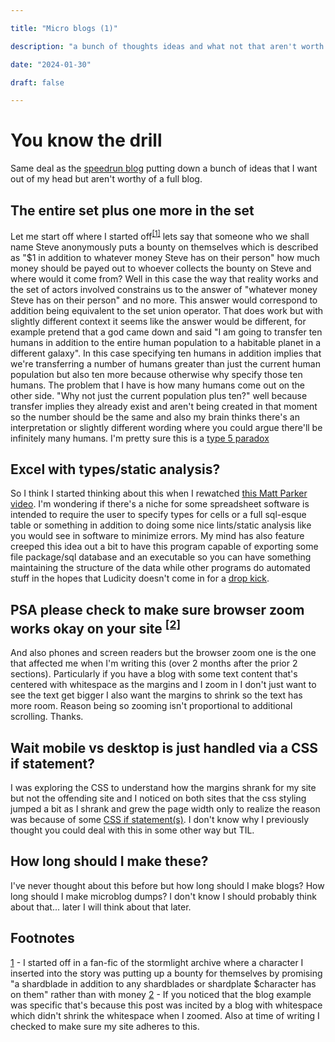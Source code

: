```yaml
---

title: "Micro blogs (1)"

description: "a bunch of thoughts ideas and what not that aren't worth of full blogs but that I still want to write down"

date: "2024-01-30"

draft: false

---
```


# You know the drill

Same deal as the [speedrun blog](https://pagwin.xyz/blog/speedrun/) putting down a bunch of ideas that I want out of my head but aren't worthy of a full blog.

## The entire set plus one more in the set

Let me start off where I started off<sup>[[1]](#1)</sup> lets say that someone who we shall name Steve anonymously puts a bounty on themselves which is described as "$1 in addition to whatever money Steve has on their person" how much money should be payed out to whoever collects the bounty on Steve and where would it come from? Well in this case the way that reality works and the set of actors involved constrains us to the answer of "whatever money Steve has on their person" and no more. This answer would correspond to addition being equivalent to the set union operator. That does work but with slightly different context it seems like the answer would be different, for example pretend that a god came down and said "I am going to transfer ten humans in addition to the entire human population to a habitable planet in a different galaxy". In this case specifying ten humans in addition implies that we're transferring a number of humans greater than just the current human population but also ten more because otherwise why specify those ten humans. The problem that I have is how many humans come out on the other side. "Why not just the current population plus ten?" well because transfer implies they already exist and aren't being created in that moment so the number should be the same and also my brain thinks there's an interpretation or slightly different wording where you could argue there'll be infinitely many humans. I'm pretty sure this is a [type 5 paradox](https://youtu.be/ppX7Qjbe6BM?t=2035)

## Excel with types/static analysis?

So I think I started thinking about this when I rewatched [this Matt Parker video](https://www.youtube.com/watch?v=yb2zkxHDfUE). I'm wondering if there's a niche for some spreadsheet software is intended to require the user to specify types for cells or a full sql-esque table or something in addition to doing some nice lints/static analysis like you would see in software to minimize errors. My mind has also feature creeped this idea out a bit to have this program capable of exporting some file package/sql database and an executable so you can have something maintaining the structure of the data while other programs do automated stuff in the hopes that Ludicity doesn't come in for a [drop kick](https://ludic.mataroa.blog/blog/i-will-fucking-dropkick-you-if-you-use-that-spreadsheet/).


## PSA please check to make sure browser zoom works okay on your site <sup>[[2]](#2)</sup>

And also phones and screen readers but the browser zoom one is the one that affected me when I'm writing this (over 2 months after the prior 2 sections). Particularly if you have a blog with some text content that's centered with whitespace as the margins and I zoom in I don't just want to see the text get bigger I also want the margins to shrink so the text has more room. Reason being so zooming isn't proportional to additional scrolling. Thanks.

## Wait mobile vs desktop is just handled via a CSS if statement?

I was exploring the CSS to understand how the margins shrank for my site but not the offending site and I noticed on both sites that the css styling jumped a bit as I shrank and grew the page width only to realize the reason was because of some [CSS if statement(s)](https://css-tricks.com/a-complete-guide-to-css-media-queries/). I don't know why I previously thought you could deal with this in some other way but TIL.


## How long should I make these?

I've never thought about this before but how long should I make blogs? How long should I make microblog dumps? I don't know I should probably think about that... later I will think about that later.

## Footnotes

<a href="./#1" name="1">1</a> - I started off in a fan-fic of the stormlight archive where a character I inserted into the story was putting up a bounty for themselves by promising "a shardblade in addition to any shardblades or shardplate $character has on them" rather than with money
<a href="./#2" name="2">2</a> - If you noticed that the blog example was specific that's because this post was incited by a blog with whitespace which didn't shrink the whitespace when I zoomed. Also at time of writing I checked to make sure my site adheres to this.
